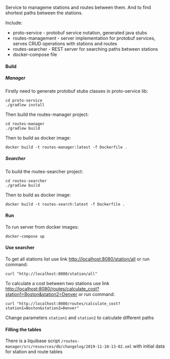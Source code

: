 Service to manageme stations and routes between them. And to find shortest paths between the stations.

Include:
* proto-service - protobuf service notation, generated java stubs
* routes-management - server implementation for protobuf services, serves CRUD operations with stations and routes
* routes-searcher - REST server for searching paths between stations
* docker-compose file

#### Build

##### Manager
Firstly need to generate protobuf stubs classes in proto-service lib:
```
cd proto-service
./gradlew install
```
Then build the routes-manager project:
```
cd routes-manager
./gradlew build
```
Then to build as docker image:
```
docker build -t routes-manager:latest -f Dockerfile .
```

##### Searcher
To build the routes-searcher project:
```
cd routes-searcher
./gradlew build
```
Then to build as docker image:
```
docker build -t routes-search:latest -f Dockerfile .
```

#### Run
To run server from docker images:
```
docker-compose up
```

#### Use searcher
To get all stations list use link [http://localhost:8080/station/all]() or run command:
```
curl "http://localhost:8080/station/all"
```
To calculate a cost between two stations use link [http://localhost:8080/routes/calculate_cost?station1=Boston&station2=Denver]() or run command:
```
curl "http://localhost:8080/routes/calculate_cost?station1=Boston&station2=Denver"
```
Change parameters `station1` and `station2` to calculate different paths

#### Filling the tables
There is a liquibase script `/routes-manager/src/resources/db/changelog/2019-11-10-13-02.xml` with initial data for station and route tables
